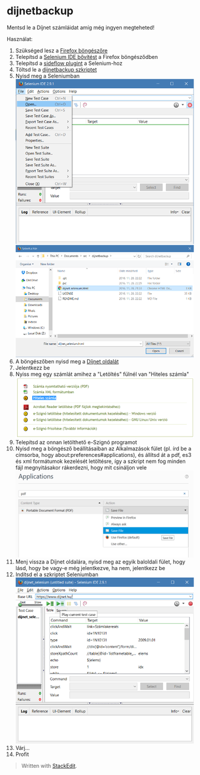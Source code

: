 # dijnetbackup
Mentsd le a Díjnet számláidat amíg még ingyen megteheted!

Használat:

 1. Szükséged lesz a [Firefox böngészőre](https://www.mozilla.org/firefox/new/?scene=2)
 2. Telepítsd a [Selenium IDE bővítést](http://docs.seleniumhq.org/download/#selenium_ide) a Firefox böngésződben
 3. Telepítsd a [sideflow plugint](https://github.com/73rhodes/sideflow) a Selenium-hoz
 4. Töltsd le a [dijnetbackup szkriptet](dijnet_selenium.html)
 5. Nyisd meg a Seleniumban
![Open](pic/a_open.png)
![Select File](pic/b_open.png)
 6. A böngészőben nyisd meg a [Díjnet oldalát](https://www.dijnet.hu)
 7. Jelentkezz be
 8. Nyiss meg egy számlát amihez a "Letöltés" fülnél van "Hiteles számla"
![e-Szignó](pic/c_hiteles.png)
 9. Telepítsd az onnan letölthető e-Szignó programot
 10. Nyisd meg a böngésző beállításaiban  az Alkalmazások fület (pl. írd be a címsorba, hogy about:preferences#applications), és állítsd át a pdf, es3 és xml formátumok kezelését letöltésre, így a szkript nem fog minden fájl megnyitásakor rákerdezni, hogy mit csináljon vele
![Mentés](pic/d_mentes.png)
 11. Menj vissza a Díjnet oldalára, nyisd meg az egyik baloldali fület, hogy lásd, hogy be vagy-e még jelentkezve, ha nem, jelentkezz be
 12. Indítsd el a szkriptet Seleniumban
![Play](pic/e_play.png)
 13. Várj...
 14. Profit

> Written with [StackEdit](https://stackedit.io/).